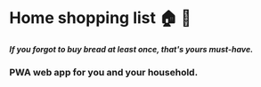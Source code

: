 # Home shopping list 🏠 🍞
##### If you forgot to buy bread at least once, that's yours must-have.
### PWA web app for you and your household.
